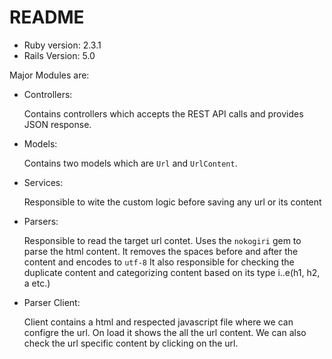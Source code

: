 # README
* Ruby version: 2.3.1
* Rails Version: 5.0

Major Modules are:
* Controllers:

  Contains controllers which accepts the REST API calls and provides JSON response.
* Models:

  Contains two models which are `Url` and `UrlContent`.
* Services:

   Responsible to wite the custom logic before saving any url or its content
* Parsers:

  Responsible to read the target url contet. Uses the `nokogiri` gem to parse the html content. It removes the spaces before and after the content and encodes to `utf-8`
  It also responsible for checking the duplicate content and categorizing content based on its type i..e(h1, h2, a etc.)
* Parser Client:

   Client contains a html and respected javascript file where we can configre the url.
   On load it shows the all the url content. We can also check the url specific content by clicking on the url.
   

